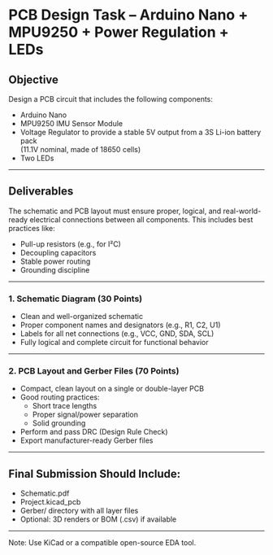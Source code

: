 # PCB Design Task – Arduino Nano + MPU9250 + Power Regulation + LEDs

## Objective
Design a PCB circuit that includes the following components:

- Arduino Nano
- MPU9250 IMU Sensor Module
- Voltage Regulator to provide a stable 5V output from a 3S Li-ion battery pack  
  (11.1V nominal, made of 18650 cells)
- Two LEDs

---

## Deliverables

The schematic and PCB layout must ensure proper, logical, and real-world-ready electrical connections between all components. This includes best practices like:
- Pull-up resistors (e.g., for I²C)
- Decoupling capacitors
- Stable power routing
- Grounding discipline

---

### 1. Schematic Diagram (30 Points)
- Clean and well-organized schematic
- Proper component names and designators (e.g., R1, C2, U1)
- Labels for all net connections (e.g., VCC, GND, SDA, SCL)
- Fully logical and complete circuit for functional behavior

---

### 2. PCB Layout and Gerber Files (70 Points)
- Compact, clean layout on a single or double-layer PCB
- Good routing practices:
  - Short trace lengths
  - Proper signal/power separation
  - Solid grounding
- Perform and pass DRC (Design Rule Check)
- Export manufacturer-ready Gerber files

---

## Final Submission Should Include:
- Schematic.pdf
- Project.kicad_pcb
- Gerber/ directory with all layer files
- Optional: 3D renders or BOM (.csv) if available

---

Note: Use KiCad or a compatible open-source EDA tool.
